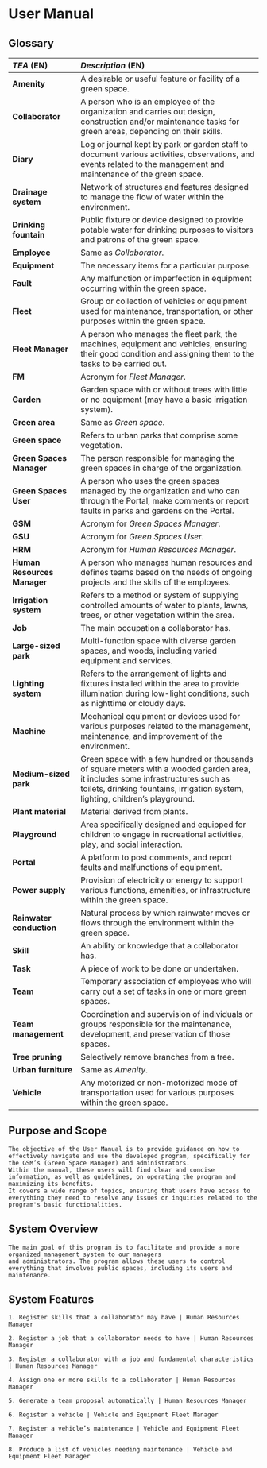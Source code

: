 
# User Manual

## Glossary
| **_TEA_** (EN)              | **_Description_** (EN)                                                                                                                                                                                            |                                       
|:----------------------------|:------------------------------------------------------------------------------------------------------------------------------------------------------------------------------------------------------------------|
| **Amenity**                 | A desirable or useful feature or facility of a green space.                                                                                                                                                       |
| **Collaborator**            | A person who is an employee of the organization and carries out design, construction and/or maintenance tasks for green areas, depending on their skills.                                                         |
| **Diary**                   | Log or journal kept by park or garden staff to document various activities, observations, and events related to the management and maintenance of the green space.                                                |
| **Drainage system**         | Network of structures and features designed to manage the flow of water within the environment.                                                                                                                   |
| **Drinking fountain**       | Public fixture or device designed to provide potable water for drinking purposes to visitors and patrons of the green space.                                                                                      |
| **Employee**                | Same as _Collaborator_.                                                                                                                                                                                           |
| **Equipment**               | The necessary items for a particular purpose.                                                                                                                                                                     |
| **Fault**                   | Any malfunction or imperfection in equipment occurring within the green space.                                                                                                                                    |
| **Fleet**                   | Group or collection of vehicles or equipment used for maintenance, transportation, or other purposes within the green space.                                                                                      |
| **Fleet Manager**           | A person who manages the fleet park, the machines, equipment and vehicles, ensuring their good condition and assigning them to the tasks to be carried out.                                                       |
| **FM**                      | Acronym for _Fleet Manager_.                                                                                                                                                                                      |
| **Garden**                  | Garden space with or without trees with little or no equipment (may have a basic irrigation system).                                                                                                              |
| **Green area**              | Same as _Green space_.                                                                                                                                                                                            |
| **Green space**             | Refers to urban parks that comprise some vegetation.                                                                                                                                                              |
| **Green Spaces Manager**    | The person responsible for managing the green spaces in charge of the organization.                                                                                                                               |
| **Green Spaces User**       | A person who uses the green spaces managed by the organization and who can through the Portal, make comments or report faults in parks and gardens on the Portal.                                                 |
| **GSM**                     | Acronym for _Green Spaces Manager_.                                                                                                                                                                               |
| **GSU**                     | Acronym for _Green Spaces User_.                                                                                                                                                                                  |
| **HRM**                     | Acronym for _Human Resources Manager_.                                                                                                                                                                            |
| **Human Resources Manager** | A person who manages human resources and defines teams based on the needs of ongoing projects and the skills of the employees.                                                                                    |
| **Irrigation system**       | Refers to a method or system of supplying controlled amounts of water to plants, lawns, trees, or other vegetation within the area.                                                                               |
| **Job**                     | The main occupation a collaborator has.                                                                                                                                                                           |
| **Large-sized park**        | Multi-function space with diverse garden spaces, and woods, including varied equipment and services.                                                                                                              |
| **Lighting system**         | Refers to the arrangement of lights and fixtures installed within the area to provide illumination during low-light conditions, such as nighttime or cloudy days.                                                 |
| **Machine**                 | Mechanical equipment or devices used for various purposes related to the management, maintenance, and improvement of the environment.                                                                             |
| **Medium-sized park**       | Green space with a few hundred or thousands of square meters with a wooded garden area, it includes some infrastructures such as toilets, drinking fountains, irrigation system, lighting, children’s playground. |
| **Plant material**          | Material derived from plants.                                                                                                                                                                                     |
| **Playground**              | Area specifically designed and equipped for children to engage in recreational activities, play, and social interaction.                                                                                          |
| **Portal**                  | A platform to post comments, and report faults and malfunctions of equipment.                                                                                                                                     |
| **Power supply**            | Provision of electricity or energy to support various functions, amenities, or infrastructure within the green space.                                                                                             |
| **Rainwater conduction**    | Natural process by which rainwater moves or flows through the environment within the green space.                                                                                                                 |
| **Skill**                   | An ability or knowledge that a collaborator has.                                                                                                                                                                  |
| **Task**                    | A piece of work to be done or undertaken.                                                                                                                                                                         |
| **Team**                    | Temporary association of employees who will carry out a set of tasks in one or more green spaces.                                                                                                                 |
| **Team management**         | Coordination and supervision of individuals or groups responsible for the maintenance, development, and preservation of those spaces.                                                                             |
| **Tree pruning**            | Selectively remove branches from a tree.                                                                                                                                                                          |
| **Urban furniture**         | Same as _Amenity_.                                                                                                                                                                                                |
| **Vehicle**                 | Any motorized or non-motorized mode of transportation used for various purposes within the green space.                                                                                                           |



## Purpose and Scope

    The objective of the User Manual is to provide guidance on how to effectively navigate and use the developed program, specifically for the GSM’s (Green Space Manager) and administrators.
    Within the manual, these users will find clear and concise information, as well as guidelines, on operating the program and maximizing its benefits.
    It covers a wide range of topics, ensuring that users have access to everything they need to resolve any issues or inquiries related to the program's basic functionalities.


## System Overview

    The main goal of this program is to facilitate and provide a more organized management system to our managers 
    and administrators. The program allows these users to control everything that involves public spaces, including its users and maintenance. 


## System Features

    1. Register skills that a collaborator may have | Human Resources Manager

    2. Register a job that a collaborator needs to have | Human Resources Manager

    3. Register a collaborator with a job and fundamental characteristics | Human Resources Manager

    4. Assign one or more skills to a collaborator | Human Resources Manager

    5. Generate a team proposal automatically | Human Resources Manager

    6. Register a vehicle | Vehicle and Equipment Fleet Manager

    7. Register a vehicle’s maintenance | Vehicle and Equipment Fleet Manager

    8. Produce a list of vehicles needing maintenance | Vehicle and Equipment Fleet Manager
